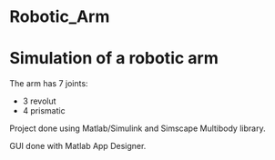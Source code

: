 # Robotic_Arm
# Simulation of a robotic arm 

The arm has 7 joints:
 - 3 revolut
 - 4 prismatic

Project done using Matlab/Simulink and Simscape Multibody library.

GUI done with Matlab App Designer.